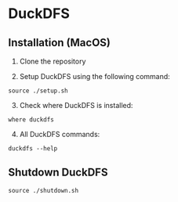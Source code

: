 # DuckDFS

## Installation (MacOS)

1. Clone the repository

2. Setup DuckDFS using the following command:

```
source ./setup.sh
```

3. Check where DuckDFS is installed:

```
where duckdfs
```

4. All DuckDFS commands:

```
duckdfs --help
```

## Shutdown DuckDFS

```
source ./shutdown.sh
```

